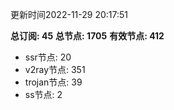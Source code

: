 更新时间2022-11-29 20:17:51

**总订阅: 45**
**总节点: 1705**
**有效节点: 412**
- ssr节点: 20
- v2ray节点: 351
- trojan节点: 39
- ss节点: 2
